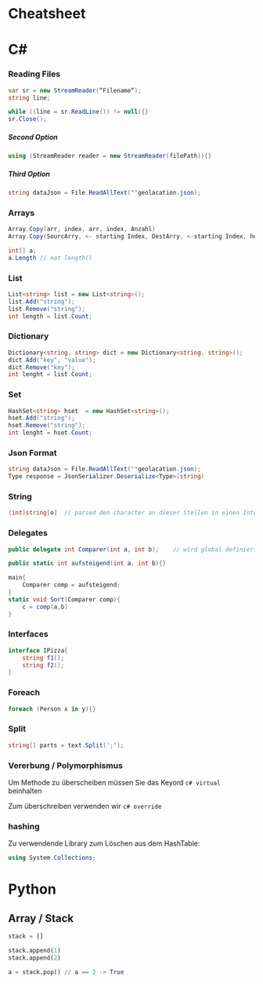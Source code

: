 # Cheatsheet
# C\#

### Reading Files
```c#
var sr = new StreamReader(“Filename“);
string line;

while ((line = sr.ReadLine()) != null){}
sr.Close();
```

##### Second Option
```c#
using (StreamReader reader = new StreamReader(filePath)){}
```

##### Third Option
```c#
string dataJson = File.ReadAllText(""geolacation.json);
```

### Arrays
```c#
Array.Copy(arr, index, arr, index, Anzahl)
Array.Copy(SourcArry, <- starting Index, DestArry, <-starting Index, how much should be copied)

int[] a;
a.Length // not length()
```

### List
```cs
List<string> list = new List<string>();
list.Add("string");
list.Remove("string");
int length = list.Count;
```

### Dictionary
```cs
Dictionary<string, string> dict = new Dictionary<string, string>();
dict.Add("key", "value");
dict.Remove("key");
int lenght = list.Count;
```

### Set
```cs
HashSet<string> hset  = new HashSet<string>();
hset.Add("string");
hset.Remove("string");
int lenght = hset.Count;
```

### Json Format
```c#
string dataJson = File.ReadAllText(""geolacation.json);
Type response = JsonSerializer.Deserialize<Type>(string)
```

### String
```c#
(int)string[o]  // parsed den character an dieser Stellen in einen Intwert
```

### Delegates
```c#
public delegate int Comparer(int a, int b);    // wird global definiert

public static int aufsteigend(int a, int b){}

main{
    Comparer comp = aufsteigend;
}
static void Sort(Comparer comp){
    c = comp(a,b)
}
```

### Interfaces
```c#
interface IPizza{
    string f1();
    string f2();
}
```

### Foreach
```cs
foreach (Person x in y){}
```

### Split
```cs
string[] parts = text.Split(';');
```
### Vererbung / Polymorphismus
Um Methode zu überscheiben müssen Sie das Keyord ```c# virtual``` beinhalten

Zum überschreiben verwenden wir ```c# override``` 

### hashing
Zu verwendende Library zum Löschen aus dem HashTable:

```C#
using System.Collections;
```

# Python

## Array / Stack

```python
stack = []

stack.append(1)
stack.append(2)

a = stack.pop() // a == 2 -> True
```
